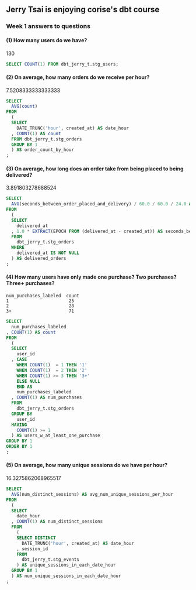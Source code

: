 ## Jerry Tsai is enjoying corise's dbt course

### Week 1 answers to questions

#### (1) How many users do we have?

130
``` sql
SELECT COUNT(1) FROM dbt_jerry_t.stg_users;
```

#### (2) On average, how many orders do we receive per hour?

7.5208333333333333

``` sql
SELECT
  AVG(count)
FROM
  (
  SELECT 
    DATE_TRUNC('hour', created_at) AS date_hour
  , COUNT(1) AS count
  FROM dbt_jerry_t.stg_orders
  GROUP BY 1
  ) AS order_count_by_hour
;
```

#### (3) On average, how long does an order take from being placed to being delivered?

3.891803278688524

``` sql
SELECT
  AVG(seconds_between_order_placed_and_delivery) / 60.0 / 60.0 / 24.0 AS avg_days_for_delivery
FROM
  (
  SELECT
    delivered_at
  , 1.0 * EXTRACT(EPOCH FROM (delivered_at - created_at)) AS seconds_between_order_placed_and_delivery
  FROM
    dbt_jerry_t.stg_orders
  WHERE
    delivered_at IS NOT NULL
  ) AS delivered_orders
;
```

#### (4) How many users have only made one purchase? Two purchases? Three+ purchases?

```
num_purchases_labeled  count
1                       25
2                       28
3+                      71
```

``` sql
SELECT
  num_purchases_labeled
, COUNT(1) AS count
FROM
  (
  SELECT
    user_id
  , CASE 
    WHEN COUNT(1)  = 1 THEN '1'
    WHEN COUNT(1)  = 2 THEN '2'
    WHEN COUNT(1) >= 3 THEN '3+'
    ELSE NULL 
    END AS 
    num_purchases_labeled
  , COUNT(1) AS num_purchases
  FROM
    dbt_jerry_t.stg_orders
  GROUP BY 
    user_id
  HAVING
    COUNT(1) >= 1
  ) AS users_w_at_least_one_purchase
GROUP BY 1
ORDER BY 1
;
```

#### (5) On average, how many unique sessions do we have per hour?

16.3275862068965517

``` sql
SELECT
  AVG(num_distinct_sessions) AS avg_num_unique_sessions_per_hour
FROM
  (
  SELECT
    date_hour
  , COUNT(1) AS num_distinct_sessions
  FROM
    (
    SELECT DISTINCT
      DATE_TRUNC('hour', created_at) AS date_hour
    , session_id
    FROM
      dbt_jerry_t.stg_events
    ) AS unique_sessions_in_each_date_hour
  GROUP BY 1
  ) AS num_unique_sessions_in_each_date_hour
;
```
